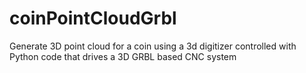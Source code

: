 # coinPointCloudGrbl
Generate 3D point cloud for a coin using a 3d digitizer controlled with Python code that drives a 3D GRBL based CNC system

